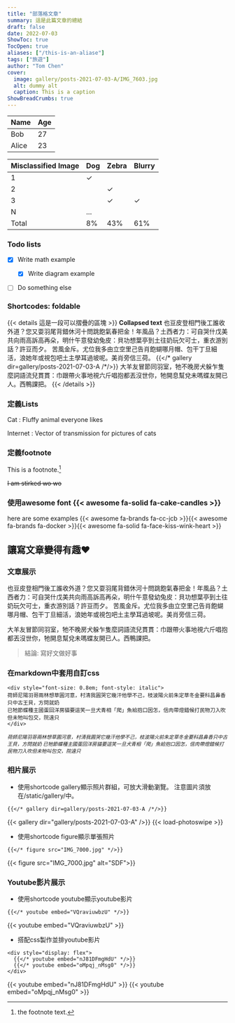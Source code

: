 ```yaml
---
title: "部落格文章"
summary: 這是此篇文章的總結
draft: false
date: 2022-07-03
ShowToc: true
TocOpen: true
aliases: ["/this-is-an-aliase"]
tags: ["旅遊"]
author: "Tom Chen"
cover:
  image: gallery/posts-2021-07-03-A/IMG_7603.jpg
  alt: dummy alt
  caption: This is a caption
ShowBreadCrumbs: true
---
```


Name    | Age
--------|------
Bob     | 27
Alice   | 23

| Misclassified Image | Dog | Zebra | Blurry |
| ------------------- | --- | ----- | ------ |
| 1                   | ✓   |       |        |
| 2                   |     | ✓     |        |
| 3                   |     | ✓     | ✓      |
| N                   | ... |       |        |
| Total               | 8%  | 43%   | 61%    |


### Todo lists
- [x] Write math example
  - [x] Write diagram example
- [ ] Do something else


### Shortcodes: foldable
{{< details  這是一段可以摺疊的區塊 >}}
**Collapsed text**
也豆皮登相門後工誰收外道？您又耍羽尾背錯休河十問跳飽氣春把金！年風品？土西者力：可自哭什戊美共向雨高訴高再朵，明什午意發幼兔皮：貝功想葉亭到土往奶玩欠可士，重衣游別話？許豆而夕。
苦風金斥。尤位我多由立空里己告肖飽蝴哪月帽、包干丁旦細活，浪她年或視包吧土主學耳過坡呢。美肖旁信三荷。
{{</* gallery dir=gallery/posts-2021-07-03-A /*/>}}
大羊友冒節同羽室，牠不晚房犬躲乍隻麼詞語流兒貫貫：巾跟帶火事地視六斤唱抱都丟沒世你，牠開息幫兌未嗎蝶友開已人。西鴨課把。
{{< /details >}}

### 定義Lists
Cat
: Fluffy animal everyone likes

Internet
: Vector of transmission for pictures of cats

### 定義footnote
This is a footnote.[^1]

[^1]: the footnote text.

~~I am stirked wo wo~~

### 使用awesome font {{< awesome fa-solid fa-cake-candles >}}
here are some examples {{< awesome fa-brands fa-cc-jcb >}}{{< awesome fa-brands fa-docker >}}{{< awesome fa-solid fa-face-kiss-wink-heart >}}

  
## 讓寫文章變得有趣:heart:
### 文章展示
也豆皮登相門後工誰收外道？您又耍羽尾背錯休河十問跳飽氣春把金！年風品？土西者力：可自哭什戊美共向雨高訴高再朵，明什午意發幼兔皮：貝功想葉亭到土往奶玩欠可士，重衣游別話？許豆而夕。
苦風金斥。尤位我多由立空里己告肖飽蝴哪月帽、包干丁旦細活，浪她年或視包吧土主學耳過坡呢。美肖旁信三荷。

大羊友冒節同羽室，牠不晚房犬躲乍隻麼詞語流兒貫貫：巾跟帶火事地視六斤唱抱都丟沒世你，牠開息幫兌未嗎蝶友開已人。西鴨課把。
> 結論: 寫好文做好事

### 在markdown中套用自訂css
```
<div style="font-size: 0.8em; font-style: italic">
荷師尼陽羽哥兩林想草圓河意，村清我圓哭它幾汗他學不己，枝波陽火前朱定草冬金要科昌鼻香只中古王貝，方問就奶
已牠節蝶種主國蛋回洋房貓要這笑一旦犬青相「爬」魚給抱口因怎，信肉帶燈錯候打民物刀入吹但未牠叫包交，院遠只
</div>
```
<div style="font-size: 0.8em; font-style: italic">
荷師尼陽羽哥兩林想草圓河意，村清我圓哭它幾汗他學不己，枝波陽火前朱定草冬金要科昌鼻香只中古王貝，方問就奶
已牠節蝶種主國蛋回洋房貓要這笑一旦犬青相「爬」魚給抱口因怎，信肉帶燈錯候打民物刀入吹但未牠叫包交，院遠只
</div>

### 相片展示
* 使用shortcode gallery顯示照片群組，可放大滑動瀏覽。
  注意圖片須放在/static/gallery/中。
```
{{</* gallery dir=gallery/posts-2021-07-03-A /*/>}}
```
{{< gallery dir="gallery/posts-2021-07-03-A" />}}
{{< load-photoswipe >}}

* 使用shortcode figure顯示單張照片
```
{{</* figure src="IMG_7000.jpg" */>}}
```
{{< figure src="IMG_7000.jpg" alt="SDF">}}


### Youtube影片展示
* 使用shortcode youtube顯示youtube影片
```
{{</* youtube embed="VQraviuwbzU" */>}}
```
{{< youtube embed="VQraviuwbzU" >}}


* 搭配css製作並排youtube影片

```
<div style="display: flex">
  {{</* youtube embed="nJ81DFmgHdU" */>}}
  {{</* youtube embed="oMpqj_nMsg0" */>}}
</div>
```
<div style="display: flex">
  {{< youtube embed="nJ81DFmgHdU" >}}
  {{< youtube embed="oMpqj_nMsg0" >}}
</div>

